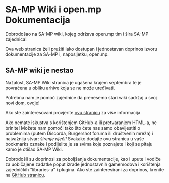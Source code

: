 # SA-MP Wiki i open.mp Dokumentacija

Dobrodošao na SA-MP wiki, kojeg održava open.mp tim i šira SA-MP zajednica!

Ova web stranica želi pružiti lako dostupan i jednostavan doprinos izvoru dokumentacije za SA-MP i, naposljetku, open.mp.

## SA-MP wiki je nestao

Nažalost, SA-MP Wiki stranica je ugašena krajem septembra te je povraćena u obliku arhive koja se ne može uređivati.

Potrebna nam je pomoć zajednice da prenesemo stari wiki sadržaj u svoj novi dom, ovdje!

Ako ste zainteresovani provjerite [ovu stranicu](/docs/meta/Contributing) za više informacija.

Ako nemate iskustva s korištenjem GitHub-a ili pretvaranjem HTML-a, ne brinite! Možete nam pomoći tako što ćete nas samo obavijestiti o problemima (putem Discorda, Burgershot foruma ili društvenih mreža) i najvažnija stvar: _širenje riječi!_ Svakako dodajte ovu stranicu u vaše bookmarks oznake i podijelite je sa svima koje poznajete i koji se pitaju kamo je otišao SA-MP Wiki.

Dobrodošli su doprinosi za poboljšanja dokumentacije, kao i upute i vodiče za uobičajene zadatke poput izrade jednostavnih gamemodova i korištenja zajedničkih "libraries-a" i plugina. Ako ste zainteresirani za doprinos, krenite na [GitHub stranicu](https://github.com/openmultiplayer/web).
